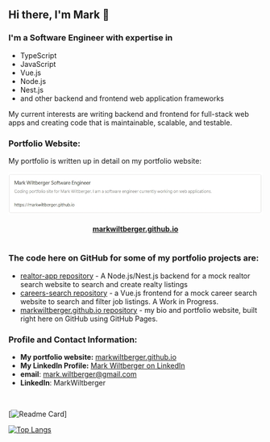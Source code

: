 ## Hi there, I'm Mark 👋

### I'm a Software Engineer with expertise in

- TypeScript
- JavaScript
- Vue.js
- Node.js
- Nest.js
- and other backend and frontend web application frameworks

My current interests are writing backend and frontend for full-stack web apps and creating code that is maintainable, scalable, and testable.

### Portfolio Website:

My portfolio is written up in detail on my portfolio website:

<div style="width: 550; margin: 0 auto;">
<a href="https://markwiltberger.github.io" style="display: block; text-align: center; font-weight: bold;">
    <img src="portfolio-webpage-visual-bookmark.jpeg" width="550" alt="portfolio webpage visual bookmark">
</a>
</div>
<br>
<a href="https://markwiltberger.github.io" style="display: block; text-align: center; font-weight: bold;">markwiltberger.github.io</a>

<br>

### The code here on GitHub for some of my portfolio projects are:

- [realtor-app repository](https://github.com/MarkWiltberger/vue-nest-web-app__realtor-app) - A Node.js/Nest.js backend for a mock realtor search website to search and create realty listings
- [careers-search repository](https://github.com/MarkWiltberger/careers-search) - a Vue.js frontend for a mock career search website to search and filter job listings. A Work in Progress.
- [markwiltberger.github.io repository](https://github.com/MarkWiltberger/markwiltberger.github.io) - my bio and portfolio website, built right here on GitHub using GitHub Pages.

### Profile and Contact Information:

- **My portfolio website:** <a href="https://markwiltberger.github.io" target="_blank">markwiltberger.github.io</a>
- **My LinkedIn Profile:** <a href="https://www.linkedin.com/in/markwiltberger/" target="_blank">Mark Wiltberger on LinkedIn</a>
- **email**: mark.wiltberger@gmail.com
- **LinkedIn**: MarkWiltberger

<br>

[![Readme Card](https://github-readme-stats.vercel.app/api?username=MarkWiltberger&show_icons=true&theme=vue-dark&hide=contribs&rank_icon=github&card_width=475)]

[![Top Langs](https://github-readme-stats.vercel.app/api/top-langs/?username=MarkWiltberger&show_icons=true&theme=vue-dark&card_width=475)](https://github.com/anuraghazra/github-readme-stats)

